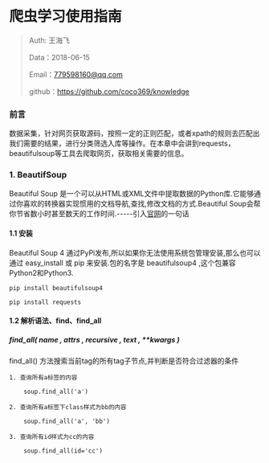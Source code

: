 
# 爬虫学习使用指南

>Auth: 王海飞
>
>Data：2018-06-15
>
>Email：779598160@qq.com
>
>github：https://github.com/coco369/knowledge 

### 前言

数据采集，针对网页获取源码，按照一定的正则匹配，或者xpath的规则去匹配出我们需要的结果，进行分类筛选入库等操作。在本章中会讲到requests，beautifulsoup等工具去爬取网页，获取相关需要的信息。


### 1. BeautifSoup

Beautiful Soup 是一个可以从HTML或XML文件中提取数据的Python库.它能够通过你喜欢的转换器实现惯用的文档导航,查找,修改文档的方式.Beautiful Soup会帮你节省数小时甚至数天的工作时间.-----引入[官网](https://www.crummy.com/software/BeautifulSoup/bs4/doc/index.zh.html)的一句话

#### 1.1 安装

Beautiful Soup 4 通过PyPi发布,所以如果你无法使用系统包管理安装,那么也可以通过 easy_install 或 pip 来安装.包的名字是 beautifulsoup4 ,这个包兼容Python2和Python3.

	pip install beautifulsoup4

	pip install requests

#### 1.2 解析语法、find、find_all

##### find_all( name , attrs , recursive , text , **kwargs )

find_all() 方法搜索当前tag的所有tag子节点,并判断是否符合过滤器的条件


	1. 查询所有a标签的内容
	
		soup.find_all('a')
	
	2. 查询所有a标签下class样式为bb的内容
	
		soup.find_all('a', 'bb')
	
	3. 查询所有id样式为cc的内容

		soup.find_all(id='cc')
